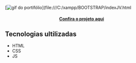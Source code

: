 [<img src = "./src/imagens/gif-pi-portifolio.gif" alt="gif do portifólio">](file:///C:/xampp/BOOTSTRAP/indexJV.html
<h4 align="center"><a href="file:///C:/xampp/BOOTSTRAP/indexJV.html">Confira o projeto aqui</a></h4>

## Tecnologias ultilizadas
- HTML
- CSS
- JS

